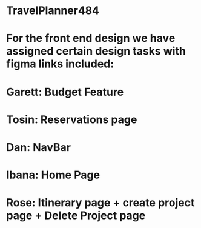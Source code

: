# TravelPlanner484
# For the front end design we have assigned certain design tasks with figma links included:
# Garett: Budget Feature
# Tosin: Reservations page
# Dan: NavBar
# Ibana: Home Page
# Rose: Itinerary page + create project page + Delete Project page
